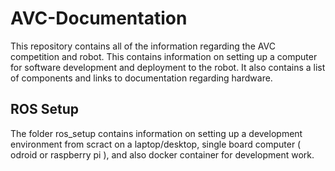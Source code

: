 # AVC-Documentation

This repository contains all of the information regarding the AVC competition and robot. This contains information on setting up a computer for software development and deployment to the robot.
It also contains a list of components and links to documentation regarding hardware.

## ROS Setup
The folder ros_setup contains information on setting up a development environment from scract on a laptop/desktop, single board computer ( odroid or raspberry pi ), and also docker container for development work.
